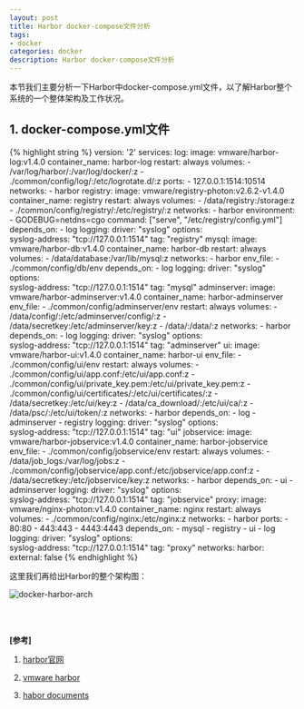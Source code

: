 ```yaml
---
layout: post
title: Harbor docker-compose文件分析
tags:
- docker
categories: docker
description: Harbor docker-compose文件分析
---
```



本节我们主要分析一下Harbor中docker-compose.yml文件，以了解Harbor整个系统的一个整体架构及工作状况。



<!-- more -->

## 1. docker-compose.yml文件
{% highlight string %}
version: '2'
services:
  log:
    image: vmware/harbor-log:v1.4.0
    container_name: harbor-log 
    restart: always
    volumes:
      - /var/log/harbor/:/var/log/docker/:z
      - ./common/config/log/:/etc/logrotate.d/:z
    ports:
      - 127.0.0.1:1514:10514
    networks:
      - harbor
  registry:
    image: vmware/registry-photon:v2.6.2-v1.4.0
    container_name: registry
    restart: always
    volumes:
      - /data/registry:/storage:z
      - ./common/config/registry/:/etc/registry/:z
    networks:
      - harbor
    environment:
      - GODEBUG=netdns=cgo
    command:
      ["serve", "/etc/registry/config.yml"]
    depends_on:
      - log
    logging:
      driver: "syslog"
      options:  
        syslog-address: "tcp://127.0.0.1:1514"
        tag: "registry"
  mysql:
    image: vmware/harbor-db:v1.4.0
    container_name: harbor-db
    restart: always
    volumes:
      - /data/database:/var/lib/mysql:z
    networks:
      - harbor
    env_file:
      - ./common/config/db/env
    depends_on:
      - log
    logging:
      driver: "syslog"
      options:  
        syslog-address: "tcp://127.0.0.1:1514"
        tag: "mysql"
  adminserver:
    image: vmware/harbor-adminserver:v1.4.0
    container_name: harbor-adminserver
    env_file:
      - ./common/config/adminserver/env
    restart: always
    volumes:
      - /data/config/:/etc/adminserver/config/:z
      - /data/secretkey:/etc/adminserver/key:z
      - /data/:/data/:z
    networks:
      - harbor
    depends_on:
      - log
    logging:
      driver: "syslog"
      options:  
        syslog-address: "tcp://127.0.0.1:1514"
        tag: "adminserver"
  ui:
    image: vmware/harbor-ui:v1.4.0
    container_name: harbor-ui
    env_file:
      - ./common/config/ui/env
    restart: always
    volumes:
      - ./common/config/ui/app.conf:/etc/ui/app.conf:z
      - ./common/config/ui/private_key.pem:/etc/ui/private_key.pem:z
      - ./common/config/ui/certificates/:/etc/ui/certificates/:z
      - /data/secretkey:/etc/ui/key:z
      - /data/ca_download/:/etc/ui/ca/:z
      - /data/psc/:/etc/ui/token/:z
    networks:
      - harbor
    depends_on:
      - log
      - adminserver
      - registry
    logging:
      driver: "syslog"
      options:  
        syslog-address: "tcp://127.0.0.1:1514"
        tag: "ui"
  jobservice:
    image: vmware/harbor-jobservice:v1.4.0
    container_name: harbor-jobservice
    env_file:
      - ./common/config/jobservice/env
    restart: always
    volumes:
      - /data/job_logs:/var/log/jobs:z
      - ./common/config/jobservice/app.conf:/etc/jobservice/app.conf:z
      - /data/secretkey:/etc/jobservice/key:z
    networks:
      - harbor
    depends_on:
      - ui
      - adminserver
    logging:
      driver: "syslog"
      options:  
        syslog-address: "tcp://127.0.0.1:1514"
        tag: "jobservice"
  proxy:
    image: vmware/nginx-photon:v1.4.0
    container_name: nginx
    restart: always
    volumes:
      - ./common/config/nginx:/etc/nginx:z
    networks:
      - harbor
    ports:
      - 80:80
      - 443:443
      - 4443:4443
    depends_on:
      - mysql
      - registry
      - ui
      - log
    logging:
      driver: "syslog"
      options:  
        syslog-address: "tcp://127.0.0.1:1514"
        tag: "proxy"
networks:
  harbor:
    external: false
{% endhighlight %}

这里我们再给出Harbor的整个架构图：

![docker-harbor-arch](https://ivanzz1001.github.io/records/assets/img/docker/docker_harbor_arch.png)







<br />
<br />

**[参考]**

1. [harbor官网](https://github.com/vmware/harbor)

2. [vmware harbor](http://vmware.github.io/harbor/)

3. [habor documents](https://github.com/vmware/harbor/tree/master/docs)

<br />
<br />
<br />

